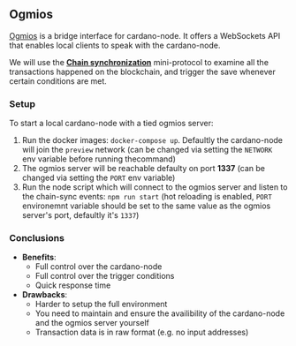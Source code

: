 ## Ogmios
[Ogmios](https://ogmios.dev/) is a bridge interface for cardano-node. It offers a WebSockets API that enables local clients to speak with the cardano-node.

We will use the **[Chain synchronization](https://ogmios.dev/mini-protocols/local-chain-sync/)** mini-protocol to examine all the transactions happened on the blockchain, and trigger the save whenever certain conditions are met.

### Setup
To start a local cardano-node with a tied ogmios server:
1. Run the docker images: `docker-compose up`. Defaultly the cardano-node will join the `preview` network (can be changed via setting the `NETWORK` env variable before running thecommand)
2. The ogmios server will be reachable defaulty on port **1337** (can be changed via setting the `PORT` env variable)
3. Run the node script which will connect to the ogmios server and listen to the chain-sync events: `npm run start`  (hot reloading is enabled, `PORT` environemnt variable should be set to the same value as the ogmios server's port, defaultly it's `1337`)

### Conclusions
- **Benefits**:
    - Full control over the cardano-node
    - Full control over the trigger conditions
    - Quick response time
- **Drawbacks**:
    - Harder to setup the full environment
    - You need to maintain and ensure the availibility of the cardano-node and the ogmios server yourself
    - Transaction data is in raw format (e.g. no input addresses)